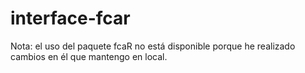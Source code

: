 # interface-fcar

Nota: el uso del paquete fcaR no está disponible porque he realizado cambios en él que mantengo en local.